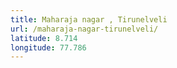 ```yaml
---
title: Maharaja nagar , Tirunelveli
url: /maharaja-nagar-tirunelveli/
latitude: 8.714
longitude: 77.786
---
```

